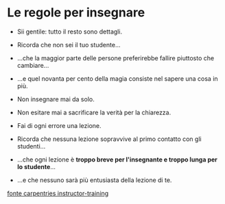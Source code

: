 # Le regole per insegnare

* Sii gentile: tutto il resto sono dettagli.

* Ricorda che non sei il tuo studente...

* ...che la maggior parte delle persone preferirebbe fallire piuttosto che cambiare...

* ...e quel novanta per cento della magia consiste nel sapere una cosa in più.

* Non insegnare mai da solo.

* Non esitare mai a sacrificare la verità per la chiarezza.

* Fai di ogni errore una lezione.

* Ricorda che nessuna lezione sopravvive al primo contatto con gli studenti...

* ...che ogni lezione è **troppo breve per l'insegnante e troppo lunga per lo studente**...

* ...e che nessuno sarà più entusiasta della lezione di te.

[fonte carpentries instructor-training](https://carpentries.github.io/instructor-training/)
